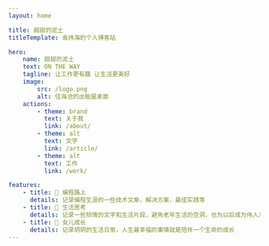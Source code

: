 ```yaml
---
layout: home

title: 甜甜的泥土
titleTemplate: 袁炜海的个人博客站

hero:
    name: 甜甜的泥土
    text: ON THE WAY
    tagline: 让工作更有趣 让生活更美好
    image:
        src: /logo.png
        alt: 住海沧的出租屋桌面
    actions:
        - theme: brand
          text: 关于我
          link: /about/
        - theme: alt
          text: 文字
          link: /article/
        - theme: alt
          text: 工作
          link: /work/

features:
    - title: 📝 编程路上
      details: 记录编程生涯的一些技术文章，解决方案，最佳实践等
    - title: 🤔 生活思考
      details: 记录一些矫情的文字和生活片段，避免老年生活的空洞，也为以后成为伟人准备一些素材
    - title: 👧 女儿成长
      details: 记录玥玥的生活日常，人生最幸福的事情就是陪伴一个生命的成长
---
```

